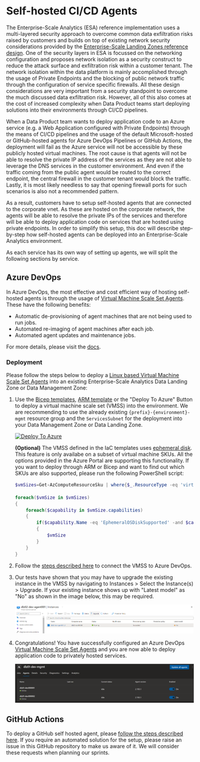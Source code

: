 # Self-hosted CI/CD Agents

The Enterprise-Scale Analytics (ESA) reference implementation uses a multi-layered security approach to overcome common data exfiltration risks raised by customers and builds on top of existing network security considerations provided by the [Enterprise-Scale Landing Zones reference design](https://docs.microsoft.com/en-us/azure/cloud-adoption-framework/ready/enterprise-scale/network-topology-and-connectivity). One of the security layers in ESA is focussed on the networking configuration and proposes network isolation as a security construct to reduce the attack surface and exfiltration risk within a customer tenant. The network isolation within the data platform is mainly accomplished through the usage of Private Endpoints and the blocking of public network traffic through the configuration of service specific firewalls. All these design considerations are very important from a security standpoint to overcome the much discussed data exfiltration risk. However, all of this also comes at the cost of increased complexity when Data Product teams start deploying solutions into their environments through CI/CD pipelines.

When a Data Product team wants to deploy application code to an Azure service (e.g. a Web Application configured with Private Endpoints) through the means of CI/CD pipelines and the usage of the default Microsoft-hosted or GitHub-hosted agents for Azure DevOps Pipelines or GitHub Actions, the deployment will fail as the Azure service will not be accessible by these publicly hosted virtual machines. The root cause is that agents will not be able to resolve the private IP address of the services as they are not able to leverage the DNS services in the customer environment. And even if the traffic coming from the public agent would be routed to the correct endpoint, the central firewall in the customer tenant would block the traffic. Lastly, it is most likely needless to say that opening firewall ports for such scenarios is also not a recommended pattern.

As a result, customers have to setup self-hosted agents that are connected to the corporate vnet. As these are hosted on the corporate network, the agents will be able to resolve the private IPs of the services and therefore will be able to deploy application code on services that are hosted using private endpoints. In order to simplify this setup, this doc will describe step-by-step how self-hosted agents can be deployed into an Enterprise-Scale Analytics environment.

As each service has its own way of setting up agents, we will split the following sections by service.

## Azure DevOps

In Azure DevOps, the most effective and cost efficient way of hosting self-hosted agents is through the usage of [Virtual Machine Scale Set Agents](https://docs.microsoft.com/en-us/azure/devops/pipelines/agents/scale-set-agents?view=azure-devops). These have the following benefits:

- Automatic de-provisioning of agent machines that are not being used to run jobs.
- Automated re-imaging of agent machines after each job.
- Automated agent updates and maintenance jobs.

For more details, please visit the [docs](https://docs.microsoft.com/en-us/azure/devops/pipelines/agents/scale-set-agents?view=azure-devops).

### Deployment

Please follow the steps below to deploy a [Linux based Virtual Machine Scale Set Agents](https://docs.microsoft.com/en-us/azure/devops/pipelines/agents/scale-set-agents?view=azure-devops) into an existing Enterprise-Scale Analytics Data Landing Zone or Data Management Zone:

1. Use the [Bicep templates](/docs/reference/buildagents/main.bicep), [ARM template](/docs/reference/buildagents/main.json) or the "Deploy To Azure" Button to deploy a virtual machine scale set (VMSS) into the environment. We are recommending to use the already existing `{prefix}-{environment}-mgmt` resource group and the `ServicesSubnet` for the deployment into your Data Management Zone or Data Landing Zone.

    [![Deploy To Azure](https://aka.ms/deploytoazurebutton)](https://portal.azure.com/#blade/Microsoft_Azure_CreateUIDef/CustomDeploymentBlade/uri/https%3A%2F%2Fraw.githubusercontent.com%2FAzure%2Fdata-management-zone%2Fmain%2Fdocs%2Freference%2Fbuildagents%2Fmain.json/uiFormDefinitionUri/https%3A%2F%2Fraw.githubusercontent.com%2FAzure%2Fdata-management-zone%2Fmain%2Fdocs%2Freference%2Fbuildagents%2Fportal.json)

    **(Optional)** The VMSS defined in the IaC templates uses [ephemeral disk](https://docs.microsoft.com/en-us/azure/virtual-machines/ephemeral-os-disks). This feature is only availabe on a subset of virtual machine SKUs. All the options provided in the Azure Portal are supporting this functionality. If you want to deploy through ARM or Bicep and want to find out which SKUs are also supported, please run the following PowerShell script:

    ```powershell
    $vmSizes=Get-AzComputeResourceSku | where{$_.ResourceType -eq 'virtualMachines' -and $_.Locations.Contains('CentralUSEUAP')} 

    foreach($vmSize in $vmSizes)
    {
        foreach($capability in $vmSize.capabilities)
        {
            if($capability.Name -eq 'EphemeralOSDiskSupported' -and $capability.Value -eq 'true')
            {
                $vmSize
            }
        }
    }
    ```

2. Follow the [steps described here](https://docs.microsoft.com/en-us/azure/devops/pipelines/agents/scale-set-agents?view=azure-devops#create-the-scale-set-agent-pool) to connect the VMSS to Azure DevOps.

3. Our tests have shown that you may have to upgrade the existing instance in the VMSS by navigating to Instances > Select the Instance(s) > Upgrade. If your existing instance shows up with "Latest model" as "No" as shown in the image below, this may be required.

    ![Azure DevOps Scale Set Agent](/docs/images/AzureDevOpsScaleSetAgent.png)

4. Congratulations! You have successfully configured an Azure DevOps [Virtual Machine Scale Set Agents](https://docs.microsoft.com/en-us/azure/devops/pipelines/agents/scale-set-agents?view=azure-devops) and you are now able to deploy application code to privately hosted services.

    ![Azure DevOps Scale Set Agent Nodes](/docs/images/AzureDevOpsScaleSetAgentNodes.png)

## GitHub Actions

To deploy a GitHub self hosted agent, please [follow the steps described here](https://docs.github.com/en/actions/hosting-your-own-runners/adding-self-hosted-runners#adding-a-self-hosted-runner-to-a-repository). If you require an automated solution for the setup, please raise an issue in this GitHub repository to make us aware of it. We will consider these requests when planning our sprints.
